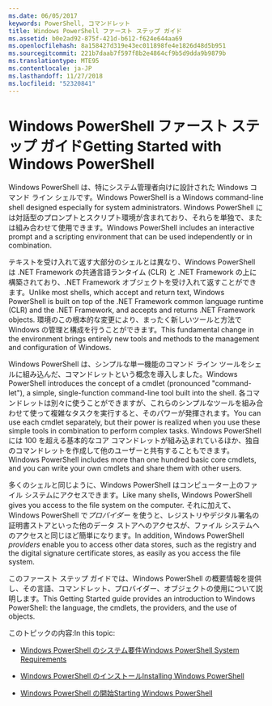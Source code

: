 ```yaml
---
ms.date: 06/05/2017
keywords: PowerShell, コマンドレット
title: Windows PowerShell ファースト ステップ ガイド
ms.assetid: b0e2ad92-875f-421d-b612-f624e644aa69
ms.openlocfilehash: 8a158427d319e43ec011898fe4e1826d48d5b951
ms.sourcegitcommit: 221b7daab7f597f8b2e4864cf9b5d9dda9b9879b
ms.translationtype: MTE95
ms.contentlocale: ja-JP
ms.lasthandoff: 11/27/2018
ms.locfileid: "52320841"
---
```

# <a name="getting-started-with-windows-powershell"></a><span data-ttu-id="20d97-103">Windows PowerShell ファースト ステップ ガイド</span><span class="sxs-lookup"><span data-stu-id="20d97-103">Getting Started with Windows PowerShell</span></span>
<span data-ttu-id="20d97-104">Windows PowerShell は、特にシステム管理者向けに設計された Windows コマンド ライン シェルです。</span><span class="sxs-lookup"><span data-stu-id="20d97-104">Windows PowerShell is a Windows command-line shell designed especially for system administrators.</span></span> <span data-ttu-id="20d97-105">Windows PowerShell には対話型のプロンプトとスクリプト環境が含まれており、それらを単独で、または組み合わせて使用できます。</span><span class="sxs-lookup"><span data-stu-id="20d97-105">Windows PowerShell includes an interactive prompt and a scripting environment that can be used independently or in combination.</span></span>

<span data-ttu-id="20d97-106">テキストを受け入れて返す大部分のシェルとは異なり、Windows PowerShell は .NET Framework の共通言語ランタイム (CLR) と .NET Framework の上に構築されており、.NET Framework オブジェクトを受け入れて返すことができます。</span><span class="sxs-lookup"><span data-stu-id="20d97-106">Unlike most shells, which accept and return text, Windows PowerShell is built on top of the .NET Framework common language runtime (CLR) and the .NET Framework, and accepts and returns .NET Framework objects.</span></span> <span data-ttu-id="20d97-107">環境のこの根本的な変更により、まったく新しいツールと方法で Windows の管理と構成を行うことができます。</span><span class="sxs-lookup"><span data-stu-id="20d97-107">This fundamental change in the environment brings entirely new tools and methods to the management and configuration of Windows.</span></span>

<span data-ttu-id="20d97-108">Windows PowerShell は、シンプルな単一機能のコマンド ライン ツールをシェルに組み込んだ、コマンドレットという概念を導入しました。</span><span class="sxs-lookup"><span data-stu-id="20d97-108">Windows PowerShell introduces the concept of a cmdlet (pronounced "command-let"), a simple, single-function command-line tool built into the shell.</span></span> <span data-ttu-id="20d97-109">各コマンドレットは別々に使うことができますが、これらのシンプルなツールを組み合わせて使って複雑なタスクを実行すると、そのパワーが発揮されます。</span><span class="sxs-lookup"><span data-stu-id="20d97-109">You can use each cmdlet separately, but their power is realized when you use these simple tools in combination to perform complex tasks.</span></span> <span data-ttu-id="20d97-110">Windows PowerShell には 100 を超える基本的なコア コマンドレットが組み込まれているほか、独自のコマンドレットを作成して他のユーザーと共有することもできます。</span><span class="sxs-lookup"><span data-stu-id="20d97-110">Windows PowerShell includes more than one hundred basic core cmdlets, and you can write your own cmdlets and share them with other users.</span></span>

<span data-ttu-id="20d97-111">多くのシェルと同じように、Windows PowerShell はコンピューター上のファイル システムにアクセスできます。</span><span class="sxs-lookup"><span data-stu-id="20d97-111">Like many shells, Windows PowerShell gives you access to the file system on the computer.</span></span> <span data-ttu-id="20d97-112">それに加えて、Windows PowerShell で*プロバイダー* を使うと、レジストリやデジタル署名の証明書ストアといった他のデータ ストアへのアクセスが、ファイル システムへのアクセスと同じほど簡単になります。</span><span class="sxs-lookup"><span data-stu-id="20d97-112">In addition, Windows PowerShell *providers* enable you to access other data stores, such as the registry and the digital signature certificate stores, as easily as you access the file system.</span></span>

<span data-ttu-id="20d97-113">このファースト ステップ ガイドでは、Windows PowerShell の概要情報を提供し、その言語、コマンドレット、プロバイダー、オブジェクトの使用について説明します。</span><span class="sxs-lookup"><span data-stu-id="20d97-113">This Getting Started guide provides an introduction to Windows PowerShell: the language, the cmdlets, the providers, and the use of objects.</span></span>

<span data-ttu-id="20d97-114">このトピックの内容:</span><span class="sxs-lookup"><span data-stu-id="20d97-114">In this topic:</span></span>

- [<span data-ttu-id="20d97-115">Windows PowerShell のシステム要件</span><span class="sxs-lookup"><span data-stu-id="20d97-115">Windows PowerShell System Requirements</span></span>](../setup/Windows-PowerShell-System-Requirements.md)

- [<span data-ttu-id="20d97-116">Windows PowerShell のインストール</span><span class="sxs-lookup"><span data-stu-id="20d97-116">Installing Windows PowerShell</span></span>](../setup/Installing-Windows-PowerShell.md)

- [<span data-ttu-id="20d97-117">Windows PowerShell の開始</span><span class="sxs-lookup"><span data-stu-id="20d97-117">Starting Windows PowerShell</span></span>](../setup/Starting-Windows-PowerShell.md)
